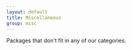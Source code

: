 ```yaml
---
layout: default
title: Miscellaneous
group: misc
---
```


Packages that don't fit in any of our categories.
       